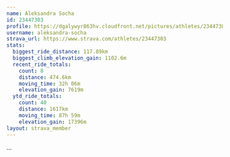 ```yaml
---
name: Aleksandra Socha
id: 23447303
profile: https://dgalywyr863hv.cloudfront.net/pictures/athletes/23447303/14745546/4/large.jpg
username: aleksandra-socha
strava_url: https://www.strava.com/athletes/23447303
stats:
  biggest_ride_distance: 117.89km
  biggest_climb_elevation_gain: 1102.6m
  recent_ride_totals:
    count: 8
    distance: 474.6km
    moving_time: 32h 06m
    elevation_gain: 7619m
  ytd_ride_totals:
    count: 40
    distance: 1617km
    moving_time: 87h 59m
    elevation_gain: 17396m
layout: strava_member
--- 
```

...
